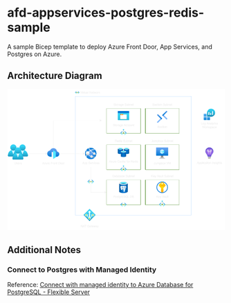 # afd-appservices-postgres-redis-sample

A sample Bicep template to deploy Azure Front Door, App Services, and Postgres on Azure.

## Architecture Diagram

![Architecture Diagram](./images/architecture-diagram.drawio.png)

## Additional Notes

### Connect to Postgres with Managed Identity

Reference: [Connect with managed identity to Azure Database for PostgreSQL - Flexible Server](https://learn.microsoft.com/en-us/azure/postgresql/flexible-server/how-to-connect-with-managed-identity)
